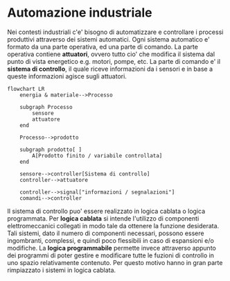 # Automazione industriale  

Nei contesti industriali c'e' bisogno di automatizzare e controllare i processi produttivi attraverso dei sistemi automatici. Ogni sistema automatico e' formato da una parte operativa, ed una parte di comando. La parte operativa contiene **attuatori**, ovvero tutto cio' che modifica il sistema dal punto di vista energetico e.g. motori, pompe, etc. La parte di comando e' il **sistema di controllo**, il quale riceve informazioni da i sensori e in base a queste informazioni agisce sugli attuatori.  


```mermaid
flowchart LR
    energia & materiale-->Processo

    subgraph Processo
        sensore
        attuatore
    end

    Processo-->prodotto

    subgraph prodotto[ ]
        A[Prodotto finito / variabile controllata]
    end

    sensore-->controller[Sistema di controllo]
    controller-->attuatore

    controller-->signal["informazioni / segnalazioni"]
    comandi-->controller
```

Il sistema di controllo puo' essere realizzato in logica cablata o logica programmata. Per **logica cablata** si intende l'utilizzo di componenti elettromeccanici collegati in modo tale da ottenere la funzione desiderata. Tali sistemi, dato il numero di componenti necessari, possono essere ingombranti, complessi, e quindi poco flessibili in caso di espansioni e/o modifiche. La **logica programmabile** permette invece attraverso appunto dei programmi di poter gestire e modificare tutte le fuzioni di controllo in uno spazio relativamente contenuto. Per questo motivo hanno in gran parte rimpiazzato i sistemi in logica cablata.  

